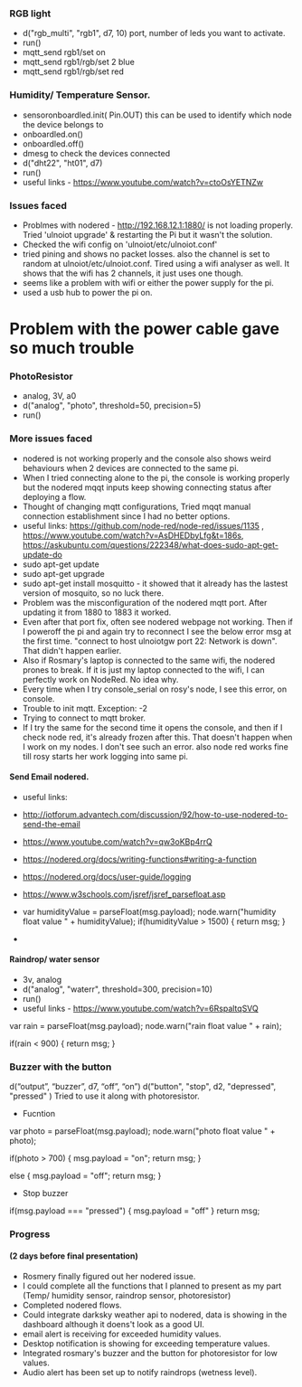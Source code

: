 
### RGB light 
* d("rgb_multi", "rgb1", d7, 10) port, number of leds you want to activate.
* run()
* mqtt_send rgb1/set on 
* mqtt_send rgb1/rgb/set 2 blue
* mqtt_send rgb1/rgb/set red 


### Humidity/ Temperature Sensor. 
* sensoronboardled.init( Pin.OUT) this can be used to identify which node the device belongs to
* onboardled.on()
* onboardled.off()
* dmesg to check the devices connected
* d("dht22", "ht01", d7)
* run()
* useful links - https://www.youtube.com/watch?v=ctoOsYETNZw

### Issues faced
* Problmes with nodered - http://192.168.12.1:1880/ is not loading properly. Tried 'ulnoiot upgrade' & restarting the Pi but it wasn't the solution. 
* Checked the wifi config on 'ulnoiot/etc/ulnoiot.conf' 
* tried pining and shows no packet losses. also the channel is set to random at ulnoiot/etc/ulnoiot.conf. Tired using a wifi analyser as well. It shows that the wifi has 2 channels, it just uses one though.
* seems like a problem with wifi or either the power supply for the pi.
* used a usb hub to power the pi on. 

# Problem with the power cable gave so much trouble 

### PhotoResistor
* analog, 3V, a0
* d("analog", "photo", threshold=50, precision=5)
* run()


### More issues faced
* nodered is not working properly and the console also shows weird behaviours when 2 devices are connected to the same pi.
* When I tried connecting alone to the pi, the console is working properly but the nodered mqqt inputs keep showing connecting status after deploying a flow.
* Thought of changing mqtt configurations, Tried mqqt manual connection establishment since I had no better options.
* useful links: https://github.com/node-red/node-red/issues/1135 , https://www.youtube.com/watch?v=AsDHEDbyLfg&t=186s, https://askubuntu.com/questions/222348/what-does-sudo-apt-get-update-do
* sudo apt-get update
* sudo apt-get upgrade
* sudo apt-get install mosquitto - it showed that it already has the lastest version of mosquito, so no luck there.
* Problem was the misconfiguration of the nodered mqtt port. After updating it from 1880 to 1883 it worked. 
* Even after that port fix, often see nodered webpage not working. Then if I poweroff the pi and again try to reconnect I see the below error msg at the first time. "connect to host ulnoiotgw port 22: Network is down". That didn't happen earlier.  
* Also if Rosmary's laptop is connected to the same wifi, the nodered prones to break. If it is just my laptop connected to the wifi, I can perfectly work on NodeRed. No idea why. 
* Every time when I try console_serial on rosy's node, I see this error, on console. 	
* Trouble to init mqtt. Exception: -2
* Trying to connect to mqtt broker. 	
* If I try the same for the second time it opens the console, and then if I check node red, it's already frozen after this. That doesn't happen when I work on my nodes. I don't see such an error. also node red works fine till rosy starts her work logging into same pi. 


#### Send Email nodered.

* useful links: 
* http://iotforum.advantech.com/discussion/92/how-to-use-nodered-to-send-the-email
* https://www.youtube.com/watch?v=qw3oKBp4rrQ
* https://nodered.org/docs/writing-functions#writing-a-function
* https://nodered.org/docs/user-guide/logging
* https://www.w3schools.com/jsref/jsref_parsefloat.asp

* var humidityValue = parseFloat(msg.payload);
node.warn("humidity float value " + humidityValue);
if(humidityValue > 1500)
{
    return msg;
}

* 


#### Raindrop/ water sensor
* 3v, analog
* d("analog", "waterr", threshold=300, precision=10)
* run()
* useful links - https://www.youtube.com/watch?v=6RspaltqSVQ

var rain = parseFloat(msg.payload);
node.warn("rain float value " + rain); 

if(rain < 900)
    { 
    return msg;
    }


### Buzzer with the button 
d(“output”, “buzzer”, d7, “off”, “on”)
d("button", "stop", d2, "depressed", "pressed" )
Tried to use it along with photoresistor.

* Fucntion

var photo = parseFloat(msg.payload);
node.warn("photo float value " + photo); 

if(photo > 700)
    { 
    msg.payload = "on";
    return msg;
    }
    
else
    { 
    msg.payload = "off";
    return msg;
    }
    
* Stop buzzer

if(msg.payload === "pressed")
{
    msg.payload = "off"
}
return msg;
    
### Progress 

#### (2 days before final presentation)

* Rosmery finally figured out her nodered issue. 
* I could complete all the functions that I planned to present as my part (Temp/ humidity sensor, raindrop sensor, photoresistor)
* Completed nodered flows. 
* Could integrate darksky weather api to nodered, data is showing in the dashboard although it doens't look as a good UI.
* email alert is receiving for exceeded humidity values.
* Desktop notification is showing for exceeding temperature values.
* Integrated rosmary's buzzer and the button for photoresistor for low values.
* Audio alert has been set up to notify raindrops (wetness level).



